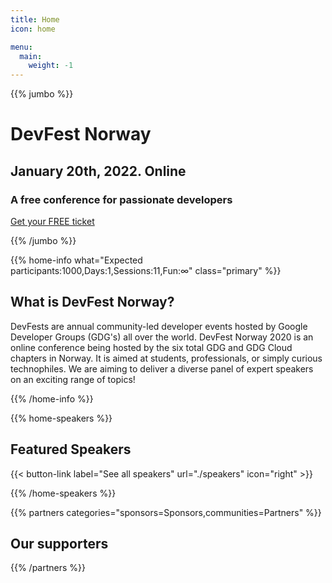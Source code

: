 ```yaml
---
title: Home
icon: home

menu:
  main:
    weight: -1
---
```


{{% jumbo %}}

# DevFest Norway

## January 20th, 2022. Online

### A free conference for passionate developers

<a class="btn btn-lg" style="margin-top: 1em;" href="https://gdg.community.dev/events/details/google-gdg-cloud-oslo-norway-presents-devfest-norway/" target="_blank">Get your FREE ticket</a>

{{% /jumbo %}}

{{% home-info what="Expected participants:1000,Days:1,Sessions:11,Fun:∞" class="primary" %}}

## What is DevFest Norway?

DevFests are annual community-led developer events hosted by Google Developer Groups (GDG's) all over the world. DevFest Norway 2020 is an online conference being hosted by the six total GDG and GDG Cloud chapters in Norway. It is aimed at students, professionals, or simply curious technophiles. We are aiming to deliver a diverse panel of expert speakers on an exciting range of topics!

{{% /home-info %}}


{{% home-speakers %}}

## Featured Speakers

{{< button-link label="See all speakers"
                url="./speakers"
                icon="right" >}}

{{% /home-speakers %}}

<!-- 

{{% home-subscribe  class="primary" %}}

## Get notified about the important conference updates

{{% /home-subscribe %}}

... -->

<!-- ... -->

<!-- {{% album images="/images/album/2019/62351196_2394916927264211_669358421014740992_o.jpg,/images/album/2019/62368709_2394916110597626_1864575767120183296_o.jpg,/images/album/2019/62388955_2394915773930993_3839295919006679040_o.jpg,/images/album/2019/62148190_2394916503930920_3639667423931531264_o.jpg,/images/album/2019/62125760_2394915620597675_5101970416600088576_o.jpg,/images/album/2019/62148206_2394917407264163_3735036743242481664_o.jpg,/images/album/2019/62071148_2394915993930971_4826363434662625280_o.jpg,/images/album/2019/64282334_2394916103930960_6980392943534211072_o.jpg" %}}

{{% /album  %}} -->

{{% partners categories="sponsors=Sponsors,communities=Partners" %}}

## Our supporters

{{% /partners %}}
